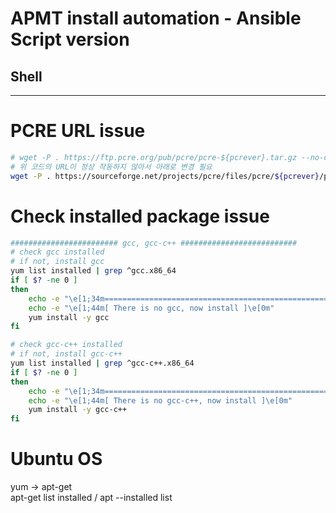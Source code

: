 # APMT install automation - Ansible Script version
## Shell  

---

# PCRE URL issue  

```sh
# wget -P . https://ftp.pcre.org/pub/pcre/pcre-${pcrever}.tar.gz --no-check-certificate
# 위 코드의 URL이 정상 작동하지 않아서 아래로 변경 필요
wget -P . https://sourceforge.net/projects/pcre/files/pcre/${pcrever}/pcre-${pcrever}.tar.gz --no-check-certificate
```


# Check installed package issue

```sh
######################## gcc, gcc-c++ ##########################
# check gcc installed
# if not, install gcc
yum list installed | grep ^gcc.x86_64
if [ $? -ne 0 ]
then
    echo -e "\e[1;34m=======================================================\e[0m"
    echo -e "\e[1;44m[ There is no gcc, now install ]\e[0m"
    yum install -y gcc
fi

# check gcc-c++ installed
# if not, install gcc-c++
yum list installed | grep ^gcc-c++.x86_64
if [ $? -ne 0 ]
then
    echo -e "\e[1;34m=======================================================\e[0m"
    echo -e "\e[1;44m[ There is no gcc-c++, now install ]\e[0m"
    yum install -y gcc-c++
fi
```



# Ubuntu OS

yum -> apt-get  
apt-get list installed / apt --installed list